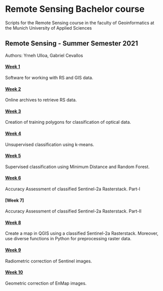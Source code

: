 # Remote Sensing Bachelor course
Scripts for the Remote Sensing course in the faculty of Geoinformatics at the Munich University of Applied Sciences

## Remote Sensing - Summer Semester 2021
Authors: Yrneh Ulloa, Gabriel Cevallos

#### [Week 1](https://mybinder.org/v2/gh/yzut-ydv/geoinformatics_hm/HEAD?filepath=jupyter_notebooks%2Fpractice1_fe1.ipynb)
Software for working with RS and GIS data. 

#### [Week 2](https://mybinder.org/v2/gh/yzut-ydv/geoinformatics_hm/HEAD?filepath=jupyter_notebooks%2Fpractice2_fe1.ipynb)
Online archives to retrieve RS data.

#### [Week 3](https://mybinder.org/v2/gh/yzut-ydv/geoinformatics_hm/HEAD?filepath=jupyter_notebooks%2Fpractice3_fe1.ipynb)
Creation of training polygons for classification of optical data.

#### [Week 4](https://mybinder.org/v2/gh/yzut-ydv/geoinformatics_hm/HEAD?filepath=jupyter_notebooks%2Fpractice4_fe1.ipynb)
Unsupervised classification using k-means.

#### [Week 5](https://mybinder.org/v2/gh/yzut-ydv/geoinformatics_hm/HEAD?filepath=jupyter_notebooks%2Fpractice5_fe1.ipynb)
Supervised classification using Minimum Distance and Random Forest.

#### [Week 6](https://mybinder.org/v2/gh/yzut-ydv/geoinformatics_hm/HEAD?filepath=jupyter_notebooks%2Fpractice6_fe1.ipynb)
Accuracy Assessment of classified Sentinel-2a Rasterstack. Part-I

#### [Week 7]
Accuracy Assessment of classified Sentinel-2a Rasterstack. Part-II

#### [Week 8](https://mybinder.org/v2/gh/yzut-ydv/geoinformatics_hm/HEAD?filepath=jupyter_notebooks%2Fpractice7_fe1.ipynb)
Create a map in QGIS using a classified Sentinel-2a Rasterstack. Moreover, use diverse functions in Python for preprocessing raster data.

#### [Week 9](https://mybinder.org/v2/gh/yzut-ydv/geoinformatics_hm/HEAD?filepath=jupyter_notebooks%2Fpractice8_fe1.ipynb)
Radiometric correction of Sentinel images. 

#### [Week 10](https://mybinder.org/v2/gh/yzut-ydv/geoinformatics_hm/HEAD?filepath=jupyter_notebooks%2Fpractice9_fe1.ipynb)
Geometric correction of EnMap images. 
